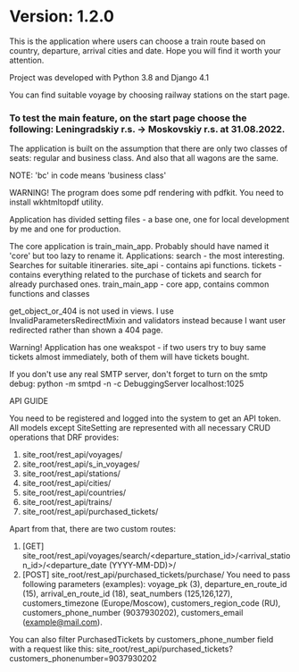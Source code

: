 <h1>Version: 1.2.0</h1>

This is the application where users can choose a train route based on country, departure, arrival cities and date.
Hope you will find it worth your attention.

Project was developed with Python 3.8 and Django 4.1

You can find suitable voyage by choosing railway stations on the start page.

<h3>To test the main feature, on the start page choose the following: Leningradskiy r.s. -> Moskovskiy r.s. at 31.08.2022.</h3>

The application is built on the assumption that there are only two classes of seats: regular and business class. 
And also that all wagons are the same.

NOTE: 'bc' in code means 'business class'

WARNING! The program does some pdf rendering with pdfkit. You need to install wkhtmltopdf utility.

Application has divided setting files - a base one, one for local development by me and one for production.

The core application is train_main_app. Probably should have named it 'core' but too lazy to rename it.
Applications:
search - the most interesting. Searches for suitable itineraries.
site_api - contains api functions.
tickets - contains everything related to the purchase of tickets and search for already purchased ones.
train_main_app - core app, contains common functions and classes

get_object_or_404 is not used in views. I use InvalidParametersRedirectMixin and validators instead because I want 
user redirected rather than shown a 404 page.

Warning! Application has one weakspot - if two users try to buy same tickets almost immediately, both of them will have tickets bought.

If you don't use any real SMTP server, don't forget to turn on the smtp debug:
python -m smtpd -n -c DebuggingServer localhost:1025

API GUIDE

You need to be registered and logged into the system to get an API token.
All models except SiteSetting are represented with all necessary CRUD operations that DRF provides:

1. site_root/rest_api/voyages/
2. site_root/rest_api/s_in_voyages/
3. site_root/rest_api/stations/
4. site_root/rest_api/cities/
5. site_root/rest_api/countries/
6. site_root/rest_api/trains/
7. site_root/rest_api/purchased_tickets/


Apart from that, there are two custom routes: 

1. [GET] site_root/rest_api/voyages/search/<departure_station_id>/<arrival_station_id>/<departure_date (YYYY-MM-DD)>/
2. [POST] site_root/rest_api/purchased_tickets/purchase/
You need to pass following parameters (examples): 
voyage_pk (3), departure_en_route_id (15), arrival_en_route_id (18), seat_numbers (125,126,127), customers_timezone (Europe/Moscow), customers_region_code (RU), customers_phone_number (9037930202), customers_email (example@mail.com).

You can also filter PurchasedTickets by customers_phone_number field with a request like this:
site_root/rest_api/purchased_tickets?customers_phonenumber=9037930202

